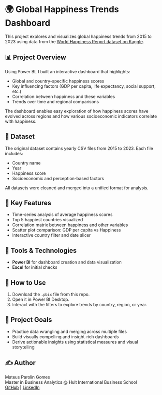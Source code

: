 # 🌍 Global Happiness Trends Dashboard

This project explores and visualizes global happiness trends from 2015 to 2023 using data from the [World Happiness Report dataset on Kaggle](https://www.kaggle.com/datasets/sazidthe1/global-happiness-scores-and-factors?select=WHR_2023.csv).

## 📊 Project Overview

Using Power BI, I built an interactive dashboard that highlights:
- Global and country-specific happiness scores
- Key influencing factors (GDP per capita, life expectancy, social support, etc.)
- Correlation between happiness and these variables
- Trends over time and regional comparisons

The dashboard enables easy exploration of how happiness scores have evolved across regions and how various socioeconomic indicators correlate with happiness.


## 📁 Dataset

The original dataset contains yearly CSV files from 2015 to 2023. Each file includes:
- Country name
- Year
- Happiness score
- Socioeconomic and perception-based factors

All datasets were cleaned and merged into a unified format for analysis.

## 🔧 Key Features

- Time-series analysis of average happiness scores
- Top 5 happiest countries visualized
- Correlation matrix between happiness and other variables
- Scatter plot comparison: GDP per capita vs Happiness
- Interactive country filter and date slicer

## 🧠 Tools & Technologies

- **Power BI** for dashboard creation and data visualization
- **Excel** for initial checks

## 🚀 How to Use

1. Download the `.pbix` file from this repo.
2. Open it in Power BI Desktop.
3. Interact with the filters to explore trends by country, region, or year.

## 📌 Project Goals

- Practice data wrangling and merging across multiple files
- Build visually compelling and insight-rich dashboards
- Derive actionable insights using statistical measures and visual storytelling

## ✍️ Author

Mateus Parolin Gomes  
Master in Business Analytics @ Hult International Business School  
[GitHub](https://github.com/mateusparolingomes) | [LinkedIn](https://www.linkedin.com/in/mateusparolingomes/)
